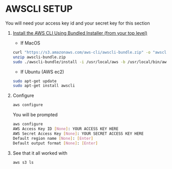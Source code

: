 
# AWSCLI SETUP

You will need your access key id and your secret key for this section

1. [Install the AWS CLI Using Bundled Installer (from your top level)](https://docs.aws.amazon.com/cli/latest/userguide/install-macos.html)  
  
      * If MacOS
      
    ```bash
    curl "https://s3.amazonaws.com/aws-cli/awscli-bundle.zip" -o "awscli-bundle.zip"
    unzip awscli-bundle.zip
    sudo ./awscli-bundle/install -i /usr/local/aws -b /usr/local/bin/aws
    ```
    
      * If Ubuntu (AWS ec2)
        
    ```bash
    sudo apt-get update
    sudo apt-get install awscli
    ```

2. Configure

    ```bash
   aws configure
    ```
    
    You will be prompted
    
    ```bash
    aws configure
    AWS Access Key ID [None]: YOUR ACCESS KEY HERE
    AWS Secret Access Key [None]: YOUR SECRET ACCESS KEY HERE
    Default region name [None]: [Enter]
    Default output format [None]: [Enter]
    ```

3. See that it all worked with

    ```bash
    aws s3 ls 
    ```